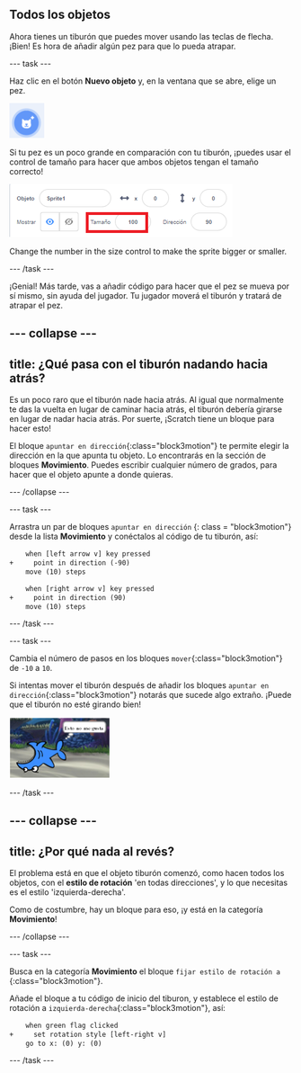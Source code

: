 ## Todos los objetos

Ahora tienes un tiburón que puedes mover usando las teclas de flecha. ¡Bien! Es hora de añadir algún pez para que lo pueda atrapar.

\--- task \---

Haz clic en el botón **Nuevo objeto** y, en la ventana que se abre, elige un pez.

![El botón de Elige un objeto](images/spritesNewFromLibrary.png)

Si tu pez es un poco grande en comparación con tu tiburón, ¡puedes usar el control de tamaño para hacer que ambos objetos tengan el tamaño correcto!

![Control de tamaño del objeto](images/sprites2.png)

Change the number in the size control to make the sprite bigger or smaller.

\--- /task \---

¡Genial! Más tarde, vas a añadir código para hacer que el pez se mueva por sí mismo, sin ayuda del jugador. Tu jugador moverá el tiburón y tratará de atrapar el pez.

## \--- collapse \---

## title: ¿Qué pasa con el tiburón nadando hacia atrás?

Es un poco raro que el tiburón nade hacia atrás. Al igual que normalmente te das la vuelta en lugar de caminar hacia atrás, el tiburón debería girarse en lugar de nadar hacia atrás. Por suerte, ¡Scratch tiene un bloque para hacer esto!

El bloque `apuntar en dirección`{:class="block3motion"} te permite elegir la dirección en la que apunta tu objeto. Lo encontrarás en la sección de bloques **Movimiento**. Puedes escribir cualquier número de grados, para hacer que el objeto apunte a donde quieras.

\--- /collapse \---

\--- task \---

Arrastra un par de bloques `apuntar en dirección` {: class = "block3motion"} desde la lista **Movimiento** y conéctalos al código de tu tiburón, así:

```blocks3
    when [left arrow v] key pressed
+     point in direction (-90)
    move (10) steps
```

```blocks3
    when [right arrow v] key pressed
+     point in direction (90)
    move (10) steps
```

\--- /task \---

\--- task \---

Cambia el número de pasos en los bloques `mover`{:class="block3motion"} de `-10` a `10`.

Si intentas mover el tiburón después de añadir los bloques `apuntar en dirección`{:class="block3motion"} notarás que sucede algo extraño. ¡Puede que el tiburón no esté girando bien!

![Tiburón al revés](images/spritesUpsideDown.png)

\--- /task \---

## \--- collapse \---

## title: ¿Por qué nada al revés?

El problema está en que el objeto tiburón comenzó, como hacen todos los objetos, con el **estilo de rotación** 'en todas direcciones', y lo que necesitas es el estilo 'izquierda-derecha'.

Como de costumbre, hay un bloque para eso, ¡y está en la categoría **Movimiento**!

\--- /collapse \---

\--- task \---

Busca en la categoría **Movimiento** el bloque `fijar estilo de rotación a` {:class="block3motion"}.

Añade el bloque a tu código de inicio del tiburon, y establece el estilo de rotación a `izquierda-derecha`{:class="block3motion"}, así:

```blocks3
    when green flag clicked
+     set rotation style [left-right v]
    go to x: (0) y: (0)
```

\--- /task \---